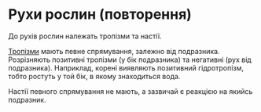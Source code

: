 Рухи рослин (повторення)
========================

До рухів рослин належать <span class="p1">тропізми</span> та <span class="p1">настії</span>.

<u>Тропiзми</u> мають певне спрямування, залежно від подразника. Розрізняють <span class="p1">позитивні</span> тропізми (у бік подразника) та <span class="p1">негативні</span> (рух від подразника).
Наприклад, корені виявляють позитивний гідротропізм, тобто ростуть у той бік, в якому знаходиться вода.

Настії певного спрямування не мають, а зазвичай є реакцією на якийсь подразник.